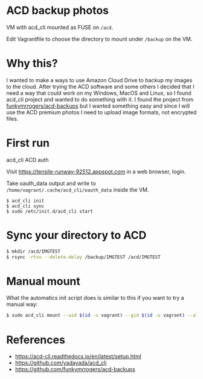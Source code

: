 # ACD backup photos

VM with acd_cli mounted as FUSE on `/acd`.

Edit Vagrantfile to choose the directory to mount under `/backup` on the VM.

# Why this?

I wanted to make a ways to use Amazon Cloud Drive to backup my images to the cloud. After trying the ACD software and some others I decided that I need a way that could work on my Windows, MacOS and Linux, so I found acd_cli project and wanted to do something with it.
I found the project from [funkymrrogers/acd-backups](https://github.com/funkymrrogers/acd-backups) but I wanted something easy and since I will use the ACD premium photos I need to upload image formats, not encrypted files.

# First run

acd_cli ACD auth

Visit https://tensile-runway-92512.appspot.com in a web browser, login.

Take oauth_data output and write to `/home/vagrant/.cache/acd_cli/oauth_data` inside the VM.

```
$ acd_cli init
$ acd_cli sync
$ sudo /etc/init.d/acd_cli start

```

# Sync your directory to ACD

```bash
$ mkdir /acd/IMGTEST
$ rsync -rtvu --delete-delay /backup/IMGTEST /acd/IMGTEST
```

# Manual mount

What the automatics init script does is similar to this if you want to try a manual way:

```bash
$ sudo acd_cli mount --uid $(id -u vagrant) --gid $(id -u vagrant) --allow-other /acd
```

# References

- <https://acd-cli.readthedocs.io/en/latest/setup.html>
- <https://github.com/yadayada/acd_cli>
- <https://github.com/funkymrrogers/acd-backups>

